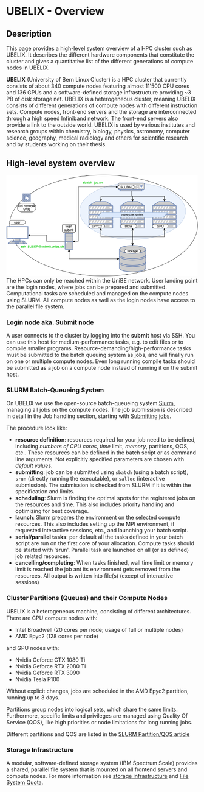 # UBELIX - Overview

## Description

This page provides a high-level system overview of a HPC cluster such as UBELIX. It describes the different hardware components that constitute the cluster and gives a quantitative list of the different generations of compute nodes in UBELIX.

**UBELIX** (University of Bern Linux Cluster) is a HPC cluster that currently consists of about 340 compute nodes featuring almost 11'500 CPU cores and 136 GPUs and a software-defined storage infrastructure providing ~3 PB of disk storage net. UBELIX is a heterogeneous cluster, meaning UBELIX consists of different generations of compute nodes with different instruction sets. Compute nodes, front-end servers and the storage are interconnected through a high speed Infiniband network. The front-end servers also provide a link to the outside world. UBELIX is used by various institutes and research groups within chemistry, biology, physics, astronomy, computer science, geography, medical radiology and others for scientific research and by students working on their thesis.

## High-level system overview

![System Overview Diagram](../images/system_overview.png "System Overview Diagram")
The HPCs can only be reached within the UniBE network. User landing point are the login nodes, where jobs can be prepared and submitted. Computational tasks are scheduled and managed on the compute nodes using SLURM. All compute nodes as well as the login nodes have access to the parallel file system.

### Login node aka. Submit node

A user connects to the cluster by logging into the **submit** host via SSH. You can use this host for medium-performance tasks, e.g. to edit files or to compile smaller programs. Resource-demanding/high-performance tasks must be submitted to the batch queuing system as jobs, and will finally run on one or multiple compute nodes. Even long running compile tasks should be submitted as a job on a compute node instead of running it on the submit host. 

### SLURM Batch-Queueing System

On UBELIX we use the open-source batch-queueing system [Slurm](https://slurm.schedmd.com/documentation.html), managing all jobs on the compute nodes. The job submission is described in detail in the Job handling section, starting with [Submitting jobs](../slurm/submission.md). 

The procedure look like:

- **resource definition**: resources required for your job need to be defined, including *numbers of CPU cores*, *time* limit, *memory*, partitions, QOS, etc.. These resources can be defined in the batch script or as command line arguments. Not explicitly specified parameters are chosen with *default values*.
- **submitting**: job can be submitted using `sbatch` (using a batch script), `srun` (directly running the executable), or `salloc` (interactive submission). The submission is checked from SLURM if it is within the specification and limits. 
- **scheduling**: Slurm is finding the optimal spots for the registered jobs on the resources and time. This also includes priority handling and optimizing for best coverage. 
- **launch**: Slurm prepares the environment on the selected compute resources. This also includes setting up the MPI environment, if requested interactive sessions, etc., and launching your batch script. 
- **serial/parallel tasks**: per default all the tasks defined in your batch script are run on the first core of your allocation. Compute tasks should be started with 'srun'. Parallel task are launched on all (or as defined) job related resources. 
- **cancelling/completing**: When tasks finished, wall time limit or memory limit is reached the job ant its environment gets removed from the resources. All output is written into file(s) (except of interactive sessions)

### Cluster Partitions (Queues) and their Compute Nodes
UBELIX is a heterogeneous machine, consisting of different architectures. There are CPU compute nodes with: 

- Intel Broadwell (20 cores per node; usage of full or multiple nodes)
- AMD Epyc2 (128 cores per node)

and GPU nodes with:

- Nvidia Geforce GTX 1080 Ti 
- Nvidia Geforce RTX 2080 Ti
- Nvidia Geforce RTX 3090 
- Nvidia Tesla P100

Without explicit changes, jobs are scheduled in the AMD Epyc2 partition, running up to 3 days. 

Partitions group nodes into logical sets, which share the same limits. Furthermore, specific limits and privileges are managed using Quality Of Service (QOS), like high priorities or node limitations for long running jobs.

Different partitions and QOS are listed in the [SLURM Partition/QOS article](../slurm/partitions.md)


### Storage Infrastructure

A modular, software-defined storage system (IBM Spectrum Scale) provides a shared, parallel file system that is mounted on all frontend servers and compute nodes. 
For more information see [storage infrastructure](../file-system/filesystem-overview.md) and [File System Quota](../file-system/quota.md).
